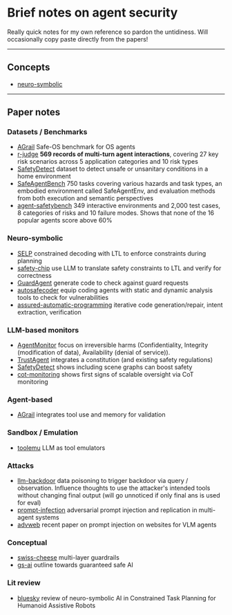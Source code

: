# Brief notes on agent security
Really quick notes for my own reference so pardon the untidiness. Will occasionally copy paste directly from the papers!

---

## Concepts
- [neuro-symbolic](concepts/neuro-symbolic.md)



---
## Paper notes

### Datasets / Benchmarks
- [AGrail](papers/AGrail.md) Safe-OS benchmark for OS agents
- [r-judge](papers/r-judge.md)  **569 records of multi-turn agent interactions**, covering 27 key risk scenarios across 5 application categories and 10 risk types
- [SafetyDetect](papers/SafetyDetect.md) dataset to detect unsafe or unsanitary conditions in a home environment
- [SafeAgentBench](papers/SafeAgentBench.md) 750 tasks covering various hazards and task types, an embodied environment called SafeAgentEnv, and evaluation methods from both execution and semantic perspectives
- [agent-safetybench](papers/agent-safetybench.md) 349 interactive environments and 2,000 test cases, 8 categories of risks and 10 failure modes. Shows that none of the 16 popular agents score above 60%

### Neuro-symbolic
- [SELP](papers/SELP.md) constrained decoding with LTL to enforce constraints during planning
- [safety-chip](papers/safety-chip.md) use LLM to translate safety constraints to LTL and verify for correctness
- [GuardAgent](papers/GuardAgent.md) generate code to check against guard requests
- [autosafecoder](papers/autosafecoder.md) equip coding agents with static and dynamic analysis tools to check for vulnerabilities
- [assured-automatic-programming](papers/assured-automatic-programming.md) iterative code generation/repair, intent extraction, verification

### LLM-based monitors
- [AgentMonitor](papers/AgentMonitor.md) focus on irreversible harms (Confidentiality, Integrity (modification of data), Availability (denial of service)).
- [TrustAgent](papers/TrustAgent.md) integrates a constitution (and existing safety regulations)
- [SafetyDetect](papers/SafetyDetect.md) shows including scene graphs can boost safety
- [cot-monitoring](papers/cot-monitoring.md) shows first signs of scalable oversight via CoT monitoring

### Agent-based
- [AGrail](papers/AGrail.md) integrates tool use and memory for validation

### Sandbox / Emulation
- [toolemu](papers/toolemu.md) LLM as tool emulators

### Attacks
- [llm-backdoor](papers/llm-backdoor.md) data poisoning to trigger backdoor via query / observation. Influence thoughts to use the attacker's intended tools without changing final output (will go unnoticed if only final ans is used for eval)
- [prompt-infection](papers/prompt-infection.md) adversarial prompt injection and replication in multi-agent systems
- [advweb](papers/advweb.md) recent paper on prompt injection on websites for VLM agents

### Conceptual
- [swiss-cheese](papers/swiss-cheese.md) multi-layer guardrails
- [gs-ai](papers/gs-ai.md) outline towards guaranteed safe AI

### Lit review
- [bluesky](papers/bluesky.md) review of neuro-symbolic AI in Constrained Task Planning for Humanoid Assistive Robots

